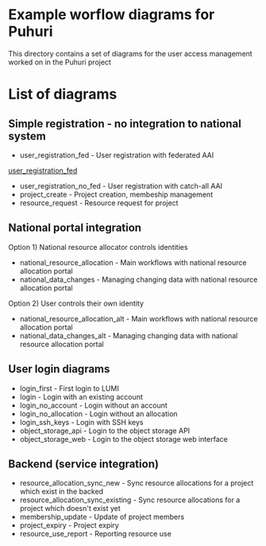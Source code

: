 # Example worflow diagrams for Puhuri

This directory contains a set of diagrams for the user access management worked on in the Puhuri project

# List of diagrams

## Simple registration - no integration to national system

 * user_registration_fed - User registration with federated AAI

[user_registration_fed](user_registration_fed.png)

 * user_registration_no_fed - User registration with catch-all AAI
 * project_create - Project creation, membeship management
 * resource_request - Resource request for project

## National portal integration

Option 1) National resource allocator controls identities

 * national_resource_allocation - Main workflows with national resource allocation portal
 * national_data_changes - Managing changing data with national resource allocation portal

Option 2) User controls their own identity
 
 * national_resource_allocation_alt - Main workflows with national resource allocation portal
 * national_data_changes_alt - Managing changing data with national resource allocation portal

## User login diagrams

 * login_first - First login to LUMI
 * login - Login with an existing account
 * login_no_account - Login without an account
 * login_no_allocation - Login without an allocation
 * login_ssh_keys - Login with SSH keys
 * object_storage_api - Login to the object storage API
 * object_storage_web - Login to the object storage web interface

## Backend (service integration)
 * resource_allocation_sync_new - Sync resource allocations for a project which exist in the backed
 * resource_allocation_sync_existing - Sync resource allocations for a project which doesn't exist yet
 * membership_update - Update of project members
 * project_expiry - Project expiry
 * resource_use_report - Reporting resource use
